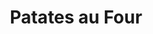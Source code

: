 ---
layout: recette-v2
categories: [recettes]
hidden: true
lang: fr
sitemap: true
title: Patates au Four
type: sel
---